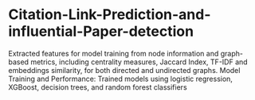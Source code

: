 # Citation-Link-Prediction-and-influential-Paper-detection
Extracted features for model training from node information and graph-based metrics, including centrality measures, Jaccard Index, TF-IDF and embeddings similarity, for both directed and undirected graphs.  Model Training and Performance: Trained models using logistic regression, XGBoost, decision trees, and random forest classifiers
